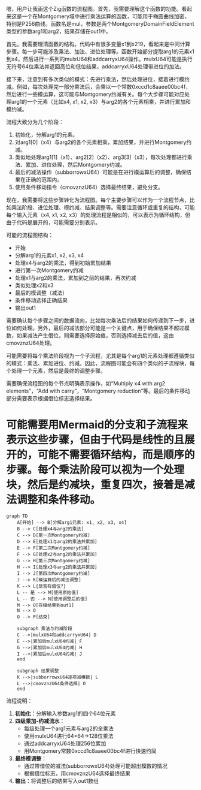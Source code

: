 嗯，用户让我画这个Zig函数的流程图。首先，我需要理解这个函数的功能。看起来这是一个在Montgomery域中进行乘法运算的函数，可能用于椭圆曲线加密，特别是P256曲线。函数名是mul，参数是两个MontgomeryDomainFieldElement类型的参数arg1和arg2，结果存储在out1中。

首先，我需要理清函数的结构。代码中有很多变量x1到x219，看起来是中间计算步骤。每一步可能涉及乘法、加法、进位处理等。函数开始部分提取arg1的元素x1到x4，然后进行一系列的mulxU64和addcarryxU64操作。mulxU64可能是执行无符号64位乘法并返回高位和低位结果，addcarryxU64处理带进位的加法。

接下来，注意到有多次类似的模式：先进行乘法，然后处理进位，接着进行模约减。例如，每次处理完一部分乘法后，会乘以一个常数0xccd1c8aaee00bc4f，然后进行一些模运算，这可能与Montgomery约减有关。每个大步骤可能对应处理arg1的一个元素（比如x4, x1, x2, x3）与arg2的各个元素相乘，并进行累加和模约减。

流程大致分为几个阶段：
1. 初始化，分解arg1的元素。
2. 对arg1[0]（x4）与arg2的各个元素相乘，累加结果，并进行Montgomery约减。
3. 类似地处理arg1[1]（x1）、arg2[2]（x2）、arg3[3]（x3），每次处理都进行乘法、累加、进位处理，然后Montgomery约减。
4. 最后的减法操作（subborrowxU64）可能是在进行模运算后的调整，确保结果在正确的范围内。
5. 使用条件移动指令（cmovznzU64）选择最终结果，避免分支。

现在，我需要将这些步骤转化为流程图。每个主要步骤可以作为一个流程节点，比如乘法阶段、进位处理、模约减、结果调整等。需要注意循环或重复的结构，可能每个输入元素（x4, x1, x2, x3）的处理流程是相似的，可以表示为循环结构，但由于代码是展开的，可能需要分别表示。

可能的流程图结构：
- 开始
- 分解arg1的元素x1, x2, x3, x4
- 处理x4与arg2的乘法，得到初始累加结果
- 进行第一次Montgomery约减
- 处理x1与arg2的乘法，累加到之前的结果，再次约减
- 类似处理x2和x3
- 最后的模调整（减法）
- 条件移动选择正确结果
- 输出out1

需要确认每个步骤之间的数据流向，比如每次乘法后的结果如何传递到下一步，进位如何处理。另外，最后的减法部分可能是一个关键点，用于确保结果不超过模数，如果减法产生借位，则需要选择原始值，否则选择减去后的值，这由cmovznzU64处理。

可能需要将每个乘法阶段视为一个子流程，尤其是每个arg1的元素处理都遵循类似的模式：乘法、累加进位、约减。因此，流程图可能会有四个类似的子流程块，每个处理一个元素，然后是最终的调整步骤。

需要确保流程图的每个节点明确表示操作，如“Multiply x4 with arg2 elements”，“Add with carry”，“Montgomery reduction”等。最后的条件移动部分需要表示根据借位标志选择结果。

可能需要用Mermaid的分支和子流程来表示这些步骤，但由于代码是线性的且展开的，可能不需要循环结构，而是顺序的步骤。每个乘法阶段可以视为一个处理块，然后是约减块，重复四次，接着是减法调整和条件移动。
================================================
```mermaid
graph TD
    A[开始] --> B[分解arg1元素: x1, x2, x3, x4]
    B --> C[处理x4与arg2的乘法]
    C --> D[第一次Montgomery约减]
    D --> E[处理x1与arg2的乘法并累加]
    E --> F[第二次Montgomery约减]
    F --> G[处理x2与arg2的乘法并累加]
    G --> H[第三次Montgomery约减]
    H --> I[处理x3与arg2的乘法并累加]
    I --> J[第四次Montgomery约减]
    J --> K[模运算后的减法调整]
    K --> L{是否有借位?}
    L -- 是 --> M[使用原始值]
    L -- 否 --> N[使用调整后的值]
    M --> O[存储结果到out1]
    N --> O
    O --> P[结束]
    
    subgraph 乘法与约减阶段
    C -->|mulxU64和addcarryxU64| D
    E -->|累加后mulxU64约减| F
    G -->|累加后mulxU64约减| H
    I -->|累加后mulxU64约减| J
    end
    
    subgraph 结果调整
    K -->|subborrowxU64逐项减模数| L
    L -->|cmovznzU64条件选择| O
    end
``` 

流程说明：
1. **初始化**：分解输入参数arg1的四个64位元素
2. **四级乘加-约减流水**：
   - 每级处理一个arg1元素与arg2的全乘法
   - 使用mulxU64进行64×64→128位乘法
   - 通过addcarryxU64处理256位累加
   - 用Montgomery常数0xccd1c8aaee00bc4f进行快速约简
3. **最终模调整**：
   - 通过带借位的减法(subborrowxU64)处理可能超出模数的情况
   - 根据借位标志，用cmovznzU64选择最终结果
4. **输出**：将调整后的结果写入out1数组